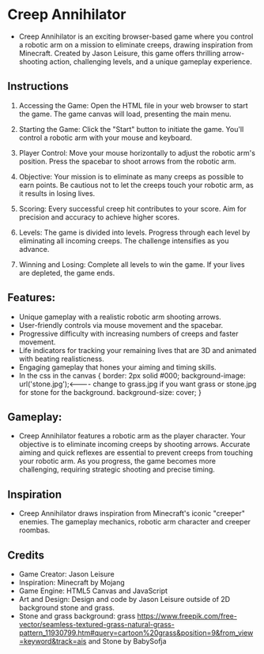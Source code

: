 # Creep Annihilator

- Creep Annihilator is an exciting browser-based game where you control a robotic arm on a mission to eliminate creeps, drawing inspiration from Minecraft. Created by Jason Leisure, this game offers thrilling arrow-shooting action, challenging levels, and a unique gameplay experience.

## Instructions


1. Accessing the Game: Open the HTML file in your web browser to start the game. The game canvas will load, presenting the main menu.

2. Starting the Game: Click the "Start" button to initiate the game. You'll control a robotic arm with your mouse and keyboard.

3. Player Control: Move your mouse horizontally to adjust the robotic arm's position. Press the spacebar to shoot arrows from the robotic arm.

4. Objective: Your mission is to eliminate as many creeps as possible to earn points. Be cautious not to let the creeps touch your robotic arm, as it results in losing lives.

5. Scoring: Every successful creep hit contributes to your score. Aim for precision and accuracy to achieve higher scores.

6. Levels: The game is divided into levels. Progress through each level by eliminating all incoming creeps. The challenge intensifies as you advance.

7. Winning and Losing: Complete all levels to win the game. If your lives are depleted, the game ends.

## Features:

- Unique gameplay with a realistic robotic arm shooting arrows.
- User-friendly controls via mouse movement and the spacebar.
- Progressive difficulty with increasing numbers of creeps and faster movement.
- Life indicators for tracking your remaining lives that are 3D and animated with beating realisticness.
- Engaging gameplay that hones your aiming and timing skills.
- In the css in the canvas {
    border: 2px solid #000;
    background-image: url('stone.jpg');<---- change to grass.jpg if you want grass or stone.jpg for stone for the background.
    background-size: cover;
  }
  
## Gameplay:

- Creep Annihilator features a robotic arm as the player character. Your objective is to eliminate incoming creeps by shooting arrows. Accurate aiming and quick reflexes are essential to prevent creeps from touching your robotic arm. As you progress, the game becomes more challenging, requiring strategic shooting and precise timing.

## Inspiration

- Creep Annihilator draws inspiration from Minecraft's iconic "creeper" enemies. The gameplay mechanics, robotic arm character and creeper roombas.

## Credits

- Game Creator: Jason Leisure
- Inspiration: Minecraft by Mojang
- Game Engine: HTML5 Canvas and JavaScript
- Art and Design: Design and code by Jason Leisure outside of 2D background stone and grass.
- Stone and grass background: grass https://www.freepik.com/free-vector/seamless-textured-grass-natural-grass-pattern_11930799.htm#query=cartoon%20grass&position=9&from_view=keyword&track=ais and Stone by BabySofja
